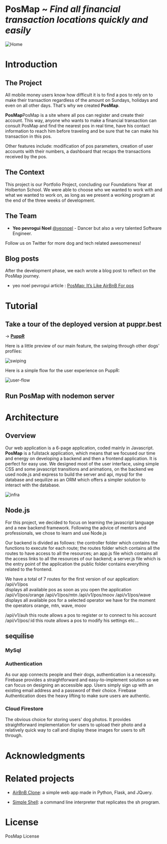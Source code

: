 # PosMap ~ *Find all financial transaction locations quickly and easily*

![Home](https://i.imgur.com/frfZqBt.png)

# Introduction

## The Project
All mobile money users know how difficult it is to find a pos to rely on to make their transaction regardless of the amount on Sundays, holidays and even on all other days.
That's why we created  **PosMap**.

**PosMap**PosMap is a site where all pos can register and create their account.
This way, anyone who wants to make a financial transaction can consult PosMap and find the nearest pos in real time, have his contact information to reach him before traveling and be sure that he can make his transaction in this pos.

Other features include: modification of pos parameters, creation of user accounts with their numbers, a dashboard that recaps the transactions received by the pos.

## The Context
This project is our Portfolio Project, concluding our Foundations Year at Holberton School. We were able to choose who we wanted to work with and what we wanted to work on, as long as we present a working program at the end of the three weeks of development.

## The Team

* **Yeo pevrogui Noel** [@yeonoel](https://twitter.com/ARNAZAKASH) - Dancer but also a very talented Software Engineer.

Follow us on Twitter for more dog and tech related awesomeness!

## Blog posts
After the development phase, we each wrote a blog post to reflect on the PosMap journey.

* yeo noel pevrogui article : [PosMap: It’s Like AirBnB For pos](https://medium.com/yeonoel)


# Tutorial

## Take a tour of the deployed version at puppr.best
-> [**PuppR**](https://puppr.best/)

Here is a little preview of our main feature, the swiping through other dogs' profiles:

![swiping](./public/icons/browse_no_text.png)

Here is a simple flow for the user experience on PuppR:

![user-flow](https://i.imgur.com/hRxU79B.jpg)

## Run PosMap with nodemon server



# Architecture

## Overview
Our web application is a 6-page application, coded mainly in Javascript. **PosMap** is a fullstack application, which means that we focused our time and energy on developing a backend and then a frontend application. It is perfect for easy use. We designed most of the user interface, using simple CSS and some javascript transitions and animations, on the backend we used node.js and express to build the server and api, mysql for the database and sequilize as an ORM which offers a simpler solution to interact with the database. 

![infra](https://i.imgur.com/1on8HEg.png)

## Node.js
For this project, we decided to focus on learning the javascript language and a new backend framework. Following the advice of mentors and professionals, we chose to learn and use Node.js

Our backend is divided as follows: the controller folder which contains the functions to execute for each route;
the routes folder which contains all the routes to have access to all the resources;
an app.js file which contains all the access links to all the resources of our backend;
a server.js file which is the entry point of the application 
the public folder contains everything related to the frontend.

We have a total of 7 routes for the first version of our application:
/api/v1/pos   
displays all available pos as soon as you open the application
/api/v1/pos/orange
/api/v1/pos/mtn
/api/v1/pos/moov
/api/v1/pos/wave
displays all available pos for a selected operator we have for the moment the operators orange, mtn, wave, moov

/api/v1/auh 
this route allows a pos to register or to connect to his account
/api/v1/pos/:id
this route allows a pos to modify his settings
etc...





## sequilise


### MySql

### Authentication
As our app connects people and their dogs, authentication is a necessity. Firebase provides a straightforward and easy-to-implement solution so we can focus on designing an accessible app. Users simply sign up with an existing email address and a password of their choice. Firebase Authentication does the heavy lifting to make sure users are authentic.
### Cloud Firestore
The obvious choice for storing users' dog photos. It provides straightforward implementation for users to upload their photo and a relatively quick way to call and display these images for users to sift through.

# Acknowledgments



# Related projects

* [AirBnB Clone](https://github.com/yeonoel/AirBnB_clone_v4): a simple web app made in Python, Flask, and JQuery.

* [Simple Shell](https://github.com/yeonoel/simple_shell): a command line interpreter that replicates the sh program.

# License

PosMap License

